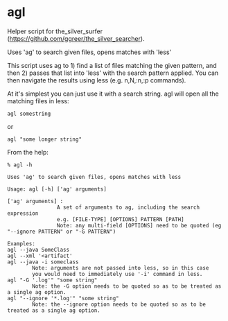 agl
===

Helper script for the_silver_surfer (https://github.com/ggreer/the_silver_searcher).

Uses 'ag' to search given files, opens matches with 'less'

This script uses ag to 1) find a list of files matching the given pattern, and then 2) passes that list into 'less' with the search pattern applied. You can then navigate the results using less (e.g. n,N,:n,:p commands).

At it's simplest you can just use it with a search string. agl will open all the matching files in less:

```
agl somestring
```
or 
```
agl "some longer string"
```


From the help:

```
% agl -h

Uses 'ag' to search given files, opens matches with less

Usage: agl [-h] ['ag' arguments]

['ag' arguments] :
                A set of arguments to ag, including the search expression
                e.g. [FILE-TYPE] [OPTIONS] PATTERN [PATH]
                Note: any multi-field [OPTIONS] need to be quoted (eg "--ignore PATTERN" or "-G PATTERN")

Examples:
agl --java SomeClass
agl --xml '<artifact'
agl --java -i someclass
        Note: arguments are not passed into less, so in this case
        you would need to immediately use '-i' command in less.
agl "-G '.log'" "some string"
        Note: the -G option needs to be quoted so as to be treated as a single ag option.
agl "--ignore '*.log'" "some string"
        Note: the --ignore option needs to be quoted so as to be treated as a single ag option.
```
